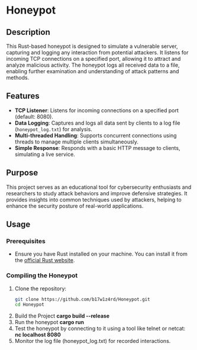 # Honeypot

## Description

This Rust-based honeypot is designed to simulate a vulnerable server, capturing and logging any interaction from potential attackers. It listens for incoming TCP connections on a specified port, allowing it to attract and analyze malicious activity. The honeypot logs all received data to a file, enabling further examination and understanding of attack patterns and methods.

## Features

- **TCP Listener**: Listens for incoming connections on a specified port (default: 8080).
- **Data Logging**: Captures and logs all data sent by clients to a log file (`honeypot_log.txt`) for analysis.
- **Multi-threaded Handling**: Supports concurrent connections using threads to manage multiple clients simultaneously.
- **Simple Response**: Responds with a basic HTTP message to clients, simulating a live service.

## Purpose

This project serves as an educational tool for cybersecurity enthusiasts and researchers to study attack behaviors and improve defensive strategies. It provides insights into common techniques used by attackers, helping to enhance the security posture of real-world applications.

## Usage

### Prerequisites

- Ensure you have Rust installed on your machine. You can install it from the [official Rust website](https://www.rust-lang.org/).

### Compiling the Honeypot

1. Clone the repository:
   ```bash
   git clone https://github.com/b17w1z4rd/Honeypot.git
   cd Honeypot
2. Build the Project
   **cargo build --release**
3. Run the honeypot
   **cargo run**
4. Test the honeypot by connecting to it using a tool like telnet or netcat:
   **nc localhost 8080**
5. Monitor the log file (honeypot_log.txt) for recorded interactions.
